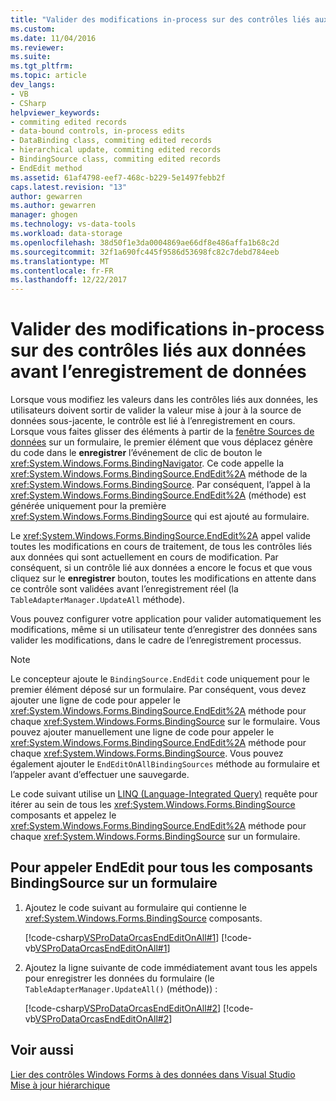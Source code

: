 ```yaml
---
title: "Valider des modifications in-process sur des contrôles liés aux données avant l’enregistrement de données | Documents Microsoft"
ms.custom: 
ms.date: 11/04/2016
ms.reviewer: 
ms.suite: 
ms.tgt_pltfrm: 
ms.topic: article
dev_langs:
- VB
- CSharp
helpviewer_keywords:
- commiting edited records
- data-bound controls, in-process edits
- DataBinding class, commiting edited records
- hierarchical update, commiting edited records
- BindingSource class, commiting edited records
- EndEdit method
ms.assetid: 61af4798-eef7-468c-b229-5e1497febb2f
caps.latest.revision: "13"
author: gewarren
ms.author: gewarren
manager: ghogen
ms.technology: vs-data-tools
ms.workload: data-storage
ms.openlocfilehash: 38d50f1e3da0004869ae66df8e486affa1b68c2d
ms.sourcegitcommit: 32f1a690fc445f9586d53698fc82c7debd784eeb
ms.translationtype: MT
ms.contentlocale: fr-FR
ms.lasthandoff: 12/22/2017
---
```

# <a name="commit-in-process-edits-on-data-bound-controls-before-saving-data"></a>Valider des modifications in-process sur des contrôles liés aux données avant l’enregistrement de données
Lorsque vous modifiez les valeurs dans les contrôles liés aux données, les utilisateurs doivent sortir de valider la valeur mise à jour à la source de données sous-jacente, le contrôle est lié à l’enregistrement en cours. Lorsque vous faites glisser des éléments à partir de la [fenêtre Sources de données](add-new-data-sources.md) sur un formulaire, le premier élément que vous déplacez génère du code dans le **enregistrer** l’événement de clic de bouton le <xref:System.Windows.Forms.BindingNavigator>. Ce code appelle la <xref:System.Windows.Forms.BindingSource.EndEdit%2A> méthode de la <xref:System.Windows.Forms.BindingSource>. Par conséquent, l’appel à la <xref:System.Windows.Forms.BindingSource.EndEdit%2A> (méthode) est générée uniquement pour la première <xref:System.Windows.Forms.BindingSource> qui est ajouté au formulaire.  
  
 Le <xref:System.Windows.Forms.BindingSource.EndEdit%2A> appel valide toutes les modifications en cours de traitement, de tous les contrôles liés aux données qui sont actuellement en cours de modification. Par conséquent, si un contrôle lié aux données a encore le focus et que vous cliquez sur le **enregistrer** bouton, toutes les modifications en attente dans ce contrôle sont validées avant l’enregistrement réel (la `TableAdapterManager.UpdateAll` méthode).  
  
 Vous pouvez configurer votre application pour valider automatiquement les modifications, même si un utilisateur tente d’enregistrer des données sans valider les modifications, dans le cadre de l’enregistrement processus.  
  
> [!NOTE]
>  Le concepteur ajoute le `BindingSource.EndEdit` code uniquement pour le premier élément déposé sur un formulaire. Par conséquent, vous devez ajouter une ligne de code pour appeler le <xref:System.Windows.Forms.BindingSource.EndEdit%2A> méthode pour chaque <xref:System.Windows.Forms.BindingSource> sur le formulaire. Vous pouvez ajouter manuellement une ligne de code pour appeler le <xref:System.Windows.Forms.BindingSource.EndEdit%2A> méthode pour chaque <xref:System.Windows.Forms.BindingSource>. Vous pouvez également ajouter le `EndEditOnAllBindingSources` méthode au formulaire et l’appeler avant d’effectuer une sauvegarde.  
  
 Le code suivant utilise un [LINQ (Language-Integrated Query)](/dotnet/csharp/linq/) requête pour itérer au sein de tous les <xref:System.Windows.Forms.BindingSource> composants et appelez le <xref:System.Windows.Forms.BindingSource.EndEdit%2A> méthode pour chaque <xref:System.Windows.Forms.BindingSource> sur un formulaire.  
  
## <a name="to-call-endedit-for-all-bindingsource-components-on-a-form"></a>Pour appeler EndEdit pour tous les composants BindingSource sur un formulaire  
  
1.  Ajoutez le code suivant au formulaire qui contienne le <xref:System.Windows.Forms.BindingSource> composants.  
  
     [!code-csharp[VSProDataOrcasEndEditOnAll#1](../data-tools/codesnippet/CSharp/commit-in-process-edits-on-data-bound-controls-before-saving-data_1.cs)]
     [!code-vb[VSProDataOrcasEndEditOnAll#1](../data-tools/codesnippet/VisualBasic/commit-in-process-edits-on-data-bound-controls-before-saving-data_1.vb)]  
  
2.  Ajoutez la ligne suivante de code immédiatement avant tous les appels pour enregistrer les données du formulaire (le `TableAdapterManager.UpdateAll()` (méthode)) :  
  
     [!code-csharp[VSProDataOrcasEndEditOnAll#2](../data-tools/codesnippet/CSharp/commit-in-process-edits-on-data-bound-controls-before-saving-data_2.cs)]
     [!code-vb[VSProDataOrcasEndEditOnAll#2](../data-tools/codesnippet/VisualBasic/commit-in-process-edits-on-data-bound-controls-before-saving-data_2.vb)]  
  
## <a name="see-also"></a>Voir aussi  
 [Lier des contrôles Windows Forms à des données dans Visual Studio](../data-tools/bind-windows-forms-controls-to-data-in-visual-studio.md)   
 [Mise à jour hiérarchique](../data-tools/hierarchical-update.md)
